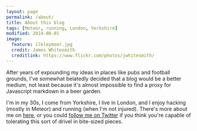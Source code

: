 ```yaml
---
layout: page
permalink: /about/
title: About this blog
tags: [Meteor, running, London, Yorkshire]
modified: 2014-08-01
image:
  feature: ilkleymoor.jpg
  credit: James Whitesmith
  creditlink: https://www.flickr.com/photos/jwhitesmith/
---
```


After years of expounding my ideas in places like pubs and football grounds, I've somewhat belatedly decided that a blog would be a better medium, not least because it's almost impossible to find a proxy for Javascript markdown in a beer garden.

I'm in my 30s, I come from Yorkshire, I live in London, and I enjoy hacking (mostly in Meteor) and running (when I'm not injured).  There's more about me on [here](http://richsilv.typify.io/), or you could [follow me on Twitter](https://twitter.com/richsilvo) if you think you're capable of tolerating this sort of drivel in bite-sized pieces.
